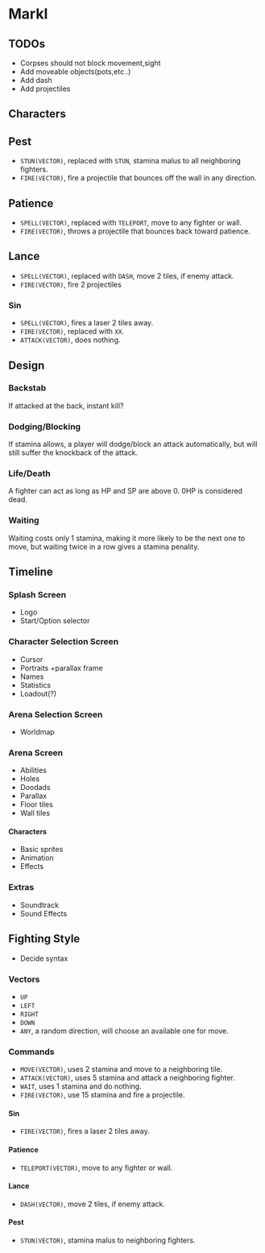 # Markl

## TODOs

- Corpses should not block movement,sight
- Add moveable objects(pots,etc..)
- Add dash
- Add projectiles

## Characters

## Pest

- `STUN(VECTOR)`, replaced with `STUN`, stamina malus to all neighboring fighters.
- `FIRE(VECTOR)`, fire a projectile that bounces off the wall in any direction.

## Patience

- `SPELL(VECTOR)`, replaced with `TELEPORT`, move to any fighter or wall.
- `FIRE(VECTOR)`, throws a projectile that bounces back toward patience.

## Lance

- `SPELL(VECTOR)`, replaced with `DASH`, move 2 tiles, if enemy attack.
- `FIRE(VECTOR)`, fire 2 projectiles

### Sin

- `SPELL(VECTOR)`, fires a laser 2 tiles away.
- `FIRE(VECTOR)`, replaced with `XX`.
- `ATTACK(VECTOR)`, does nothing.

## Design

### Backstab

If attacked at the back, instant kill?

### Dodging/Blocking

If stamina allows, a player will dodge/block an attack automatically, but will still suffer the knockback of the attack.

### Life/Death

A fighter can act as long as HP and SP are above 0. 0HP is considered dead.

### Waiting

Waiting costs only 1 stamina, making it more likely to be the next one to move, but waiting twice in a row gives a stamina penality.

## Timeline

### Splash Screen

- Logo
- Start/Option selector

### Character Selection Screen

- Cursor
- Portraits +parallax frame
- Names
- Statistics
- Loadout(?)

### Arena Selection Screen

- Worldmap

### Arena Screen

- Abilities
- Holes
- Doodads
- Parallax
- Floor tiles
- Wall tiles

#### Characters

- Basic sprites
- Animation
- Effects

### Extras

- Soundtrack
- Sound Effects

## Fighting Style

- Decide syntax

### Vectors

- `UP`
- `LEFT`
- `RIGHT`
- `DOWN`
- `ANY`, a random direction, will choose an available one for move.

### Commands

- `MOVE(VECTOR)`, uses 2 stamina and move to a neighboring tile.
- `ATTACK(VECTOR)`, uses 5 stamina and attack a neighboring fighter.
- `WAIT`, uses 1 stamina and do nothing.
- `FIRE(VECTOR)`, use 15 stamina and fire a projectile.

#### Sin

- `FIRE(VECTOR)`, fires a laser 2 tiles away.

#### Patience

- `TELEPORT(VECTOR)`, move to any fighter or wall.

#### Lance

- `DASH(VECTOR)`, move 2 tiles, if enemy attack.

#### Pest

- `STUN(VECTOR)`, stamina malus to neighboring fighters.
